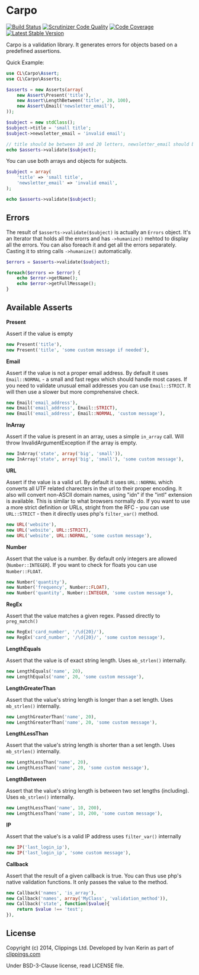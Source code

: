 Carpo
=====

[![Build Status](https://travis-ci.org/clippings/carpo.png?branch=master)](https://travis-ci.org/clippings/carpo)
[![Scrutinizer Code Quality](https://scrutinizer-ci.com/g/clippings/carpo/badges/quality-score.png?s=6e7541ce4d093a04ab800e34ac8c3135f7310ee2)](https://scrutinizer-ci.com/g/clippings/carpo/)
[![Code Coverage](https://scrutinizer-ci.com/g/clippings/carpo/badges/coverage.png?s=bbf3d9afdb04d93f2492a0b83ded665c9362ea7b)](https://scrutinizer-ci.com/g/clippings/carpo/)
[![Latest Stable Version](https://poser.pugx.org/clippings/carpo/v/stable.png)](https://packagist.org/packages/clippings/carpo)

Carpo is a validation library. It generates errors for objects based on a predefined assertions.

Quick Example:

```php
use CL\Carpo\Assert;
use CL\Carpo\Asserts;

$asserts = new Asserts(array(
    new Assert\Present('title'),
    new Assert\LengthBetween('title', 20, 100),
    new Assert\Email('newsletter_email'),
));

$subject = new stdClass();
$subject->title = 'small title';
$subject->newsletter_email = 'invalid email';

// title should be between 10 and 20 letters, newsletter_email should be a valid email
echo $asserts->validate($subject);
```

You can use both arrays and objects for subjects.

```php
$subject = array(
    'title' => 'small title',
    'newsletter_email' => 'invalid email',
);

echo $asserts->validate($subject);
```

Errors
------

The result of ``$asserts->validate($subject)`` is actually an ``Errors`` object. It's an Iterator that holds all the erorrs and has ``->humanize()`` mehtod to display all the errors.
You can also foreach it and get all the errors separately. Casting it to string calls ``->humanize()`` automatically.

```php
$errors = $asserts->validate($subject);

foreach($errors => $error) {
    echo $error->getName();
    echo $error->getFullMessage();
}
```
Available Asserts
-----------------

__Present__

Assert if the value is empty

```php
new Present('title'),
new Present('title', 'some custom message if needed'),
```

__Email__

Assert if the value is not a proper email address. By default it uses ``Email::NORMAL`` - a small and fast regex which should handle most cases.
If you need to validate unusual email addresses you can use ``Email::STRICT``. It will then use a slower but more comprehensive check.

```php
new Email('email_address'),
new Email('email_address', Email::STRICT),
new Email('email_address', Email::NORMAL, 'custom message'),
```

__InArray__

Assert if the value is present in an array, uses a simple ``in_array`` call. Will throw InvalidArgumentException if the array is empty.

```php
new InArray('state', array('big', 'small')),
new InArray('state', array('big', 'small'), 'some custom message'),
```

__URL__

Assert if the value is a valid url. By default it uses ``URL::NORMAL`` which converts all UTF related charecters in the url to their proper encoding. It also will convert non-ASCII domain names, using "idn" if the "intl" extension is available. This is similar to what browsers normally do.
If you want to use a more strict definition or URLs, stright from the RFC - you can use ``URL::STRICT`` - then it directly uses php's ``filter_var()`` method.

```php
new URL('website'),
new URL('website', URL::STRICT),
new URL('website', URL::NORMAL, 'some custom message'),
```

__Number__

Assert that the value is a number. By default only integers are allowed (``Number::INTEGER``). If you want to check for floats you can use ``Number::FLOAT``.

```php
new Number('quantity'),
new Number('frequency', Number::FLOAT),
new Number('quantity', Number::INTEGER, 'some custom message'),
```

__RegEx__

Assert that the value matches a given regex. Passed directly to ``preg_match()``

```php
new RegEx('card_number', '/\d{20}/'),
new RegEx('card_number', '/\d{20}/', 'some custom message'),
```

__LengthEquals__

Assert that the value is of exact string length. Uses ``mb_strlen()`` internally.

```php
new LengthEquals('name', 20),
new LengthEquals('name', 20, 'some custom message'),
```

__LengthGreaterThan__

Assert that the value's string length is longer than a set length. Uses ``mb_strlen()`` internally.

```php
new LengthGreaterThan('name', 20),
new LengthGreaterThan('name', 20, 'some custom message'),
```

__LengthLessThan__

Assert that the value's string length is shorter than a set length. Uses ``mb_strlen()`` internally.

```php
new LengthLessThan('name', 20),
new LengthLessThan('name', 20, 'some custom message'),
```

__LengthBetween__

Assert that the value's string length is between two set lengths (including). Uses ``mb_strlen()`` internally.

```php
new LengthLessThan('name', 10, 200),
new LengthLessThan('name', 10, 200, 'some custom message'),
```

__IP__

Assert that the value's is a valid IP address uses ``filter_var()`` internally

```php
new IP('last_login_ip'),
new IP('last_login_ip', 'some custom message'),
```

__Callback__

Assert that the result of a given callback is true. You can thus use php's native validation functions. It only passes the value to the method.

```php
new Callback('names', 'is_array'),
new Callback('names', array('MyClass', 'validation_method')),
new Callback('state', function($value){
    return $value !== 'test';
}),
```

## License

Copyright (c) 2014, Clippings Ltd. Developed by Ivan Kerin as part of [clippings.com](http://clippings.com)

Under BSD-3-Clause license, read LICENSE file.
